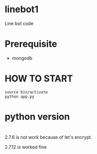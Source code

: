 # linebot1
Line bot code

# Prerequisite

* mongodb

# HOW TO START

```
source bin/activate
python app.py
```

# python version
#

2.7.6 is not work because of let's encrypt.

2.7.12 is worked fine

